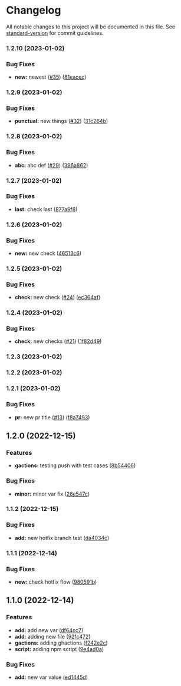 # Changelog

All notable changes to this project will be documented in this file. See [standard-version](https://github.com/conventional-changelog/standard-version) for commit guidelines.

### 1.2.10 (2023-01-02)


### Bug Fixes

* **new:** newest ([#35](https://github.com/shrouti1507/ShroutiGangopadhyay/issues/35)) ([81eacec](https://github.com/shrouti1507/ShroutiGangopadhyay/commit/81eacec74e12a09e285cf4d77ff40171c8fda8b2))

### 1.2.9 (2023-01-02)


### Bug Fixes

* **punctual:** new things ([#32](https://github.com/shrouti1507/ShroutiGangopadhyay/issues/32)) ([31c264b](https://github.com/shrouti1507/ShroutiGangopadhyay/commit/31c264b63b2468f432d54531a13e29f389e9de85))

### 1.2.8 (2023-01-02)


### Bug Fixes

* **abc:** abc def ([#29](https://github.com/shrouti1507/ShroutiGangopadhyay/issues/29)) ([396a862](https://github.com/shrouti1507/ShroutiGangopadhyay/commit/396a862965d9d0b4fa0d3c68473f742897b43b85))

### 1.2.7 (2023-01-02)


### Bug Fixes

* **last:** check last ([877a9f8](https://github.com/shrouti1507/ShroutiGangopadhyay/commit/877a9f80c37826c289dd07e59af92318f82abda4))

### 1.2.6 (2023-01-02)


### Bug Fixes

* **new:** new check ([46513c6](https://github.com/shrouti1507/ShroutiGangopadhyay/commit/46513c699209f5318c01571eb9f8ad7d2ad9be6e))

### 1.2.5 (2023-01-02)


### Bug Fixes

* **check:** new check ([#24](https://github.com/shrouti1507/ShroutiGangopadhyay/issues/24)) ([ec364af](https://github.com/shrouti1507/ShroutiGangopadhyay/commit/ec364af6a434e7f11fa96a3f3a8e1196b583425e))

### 1.2.4 (2023-01-02)


### Bug Fixes

* **check:** new checks ([#21](https://github.com/shrouti1507/ShroutiGangopadhyay/issues/21)) ([1f82d49](https://github.com/shrouti1507/ShroutiGangopadhyay/commit/1f82d49928ac7c674579f2562baf3183ecbf4f46))

### 1.2.3 (2023-01-02)

### 1.2.2 (2023-01-02)

### 1.2.1 (2023-01-02)


### Bug Fixes

* **pr:** new pr title ([#13](https://github.com/shrouti1507/ShroutiGangopadhyay/issues/13)) ([f8a7493](https://github.com/shrouti1507/ShroutiGangopadhyay/commit/f8a749330be9d8caa2b77a9f3a9921a73676adb4))

## 1.2.0 (2022-12-15)


### Features

* **gactions:** testing push with test cases ([8b54406](https://github.com/shrouti1507/ShroutiGangopadhyay/commit/8b54406d0c726b780f7f7394c40f674797a09f19))


### Bug Fixes

* **minor:** minor var fix ([26e547c](https://github.com/shrouti1507/ShroutiGangopadhyay/commit/26e547cd0a7e483070b9d78e6952f3e447f2290f))

### 1.1.2 (2022-12-15)


### Bug Fixes

* **add:** new hotfix branch test ([da4034c](https://github.com/shrouti1507/ShroutiGangopadhyay/commit/da4034c661d9724c13e6c2390c52affcd3d2b8b4))

### 1.1.1 (2022-12-14)


### Bug Fixes

* **new:** check hotfix flow ([980591b](https://github.com/shrouti1507/ShroutiGangopadhyay/commit/980591b5ac8b696a22fd3c17fa7c4982581d2207))

## 1.1.0 (2022-12-14)


### Features

* **add:** add new var ([df64cc7](https://github.com/shrouti1507/ShroutiGangopadhyay/commit/df64cc735da71c43f53e1767cf44e521f112ed3d))
* **add:** adding new file ([92fc472](https://github.com/shrouti1507/ShroutiGangopadhyay/commit/92fc472eac41d05c74e16056c33eef2ad0c009e8))
* **gactions:** adding ghactions ([f242e2c](https://github.com/shrouti1507/ShroutiGangopadhyay/commit/f242e2cde2684eaaa73afeb86e6cdfe922098459))
* **script:** adding npm script ([9e4ad0a](https://github.com/shrouti1507/ShroutiGangopadhyay/commit/9e4ad0adddb01aedfde3c536543e31eb6ea5cece))


### Bug Fixes

* **add:** new var value ([ed1445d](https://github.com/shrouti1507/ShroutiGangopadhyay/commit/ed1445d31a5495ef71086da8e2ba7d58f574e5d4))
